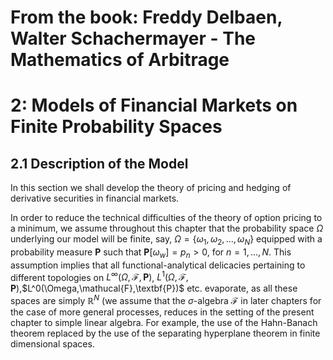 # From the book: Freddy Delbaen, Walter Schachermayer - The Mathematics of Arbitrage
# 2: Models of Financial Markets on Finite Probability Spaces
## 2.1 Description of the Model

In this section we shall develop the theory of pricing and hedging of derivative securities in financial
markets.

In order to reduce the technical difficulties of the theory of option pricing to a minimum, we assume 
throughout this chapter that the probability space $\Omega$ underlying our model will be finite, say,
$\Omega=\{\omega_1,\omega_2,...,\omega_N\}$ equipped with a probability measure $\textbf{P}$ such that 
$\textbf{P}[\omega_w]=p_n>0$, for $n=1,...,N$. This assumption implies that all functional-analytical
delicacies pertaining to different topologies on $L^\infty(\Omega,\mathcal{F},\textbf{P})$,
$L^1(\Omega,\mathcal{F},\textbf{P})$,$L^0(\Omega,\mathucal{F},\textbf{P})$ etc. evaporate, as all these 
spaces are simply $\mathbb{R}^N$ (we assume that the $\sigma$-algebra $\mathcal{F}$ in later chapters
for the case of more general processes, reduces in the setting of the present chapter to simple linear 
algebra. For example, the use of the Hahn-Banach theorem replaced by the use of the separating hyperplane
theorem in finite dimensional spaces.


